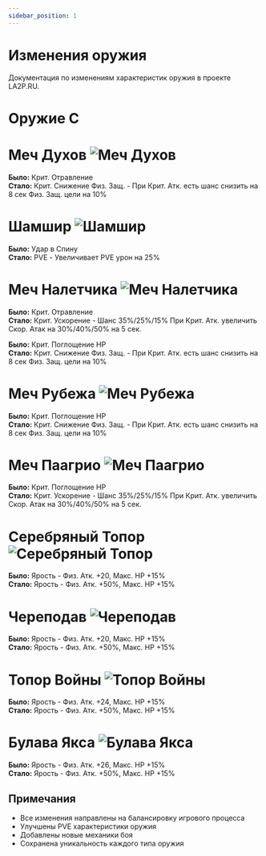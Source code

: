 ```yaml
---
sidebar_position: 1
---
```


# Изменения оружия

Документация по изменениям характеристик оружия в проекте LA2P.RU.



# Оружие C

# Меч Духов ![Меч Духов](/img/internal-wiki/sword-spirits.png)

**Было:** Крит. Отравление  
**Стало:** Крит. Снижение Физ. Защ. - При Крит. Атк. есть шанс снизить на 8 сек Физ. Защ. цели на 10%

# Шамшир ![Шамшир](/img/internal-wiki/shamshir.png)

**Было:** Удар в Спину  
**Стало:** PVE - Увеличивает PVE урон на 25%

# Меч Налетчика ![Меч Налетчика](/img/internal-wiki/sword-raider.png)

**Было:** Крит. Отравление  
**Стало:** Крит. Ускорение - Шанс 35%/25%/15% При Крит. Атк. увеличить Скор. Атак на 30%/40%/50% на 5 сек.

**Было:** Крит. Поглощение HP  
**Стало:** Крит. Снижение Физ. Защ. - При Крит. Атк. есть шанс снизить на 8 сек Физ. Защ. цели на 10%

# Меч Рубежа ![Меч Рубежа](/img/internal-wiki/sword-frontier.png)

**Было:** Крит. Поглощение HP  
**Стало:** Крит. Снижение Физ. Защ. - При Крит. Атк. есть шанс снизить на 8 сек Физ. Защ. цели на 10%

# Меч Паагрио ![Меч Паагрио](/img/internal-wiki/sword-paagrio.png)

**Было:** Крит. Поглощение HP  
**Стало:** Крит. Ускорение - Шанс 35%/25%/15% При Крит. Атк. увеличить Скор. Атак на 30%/40%/50% на 5 сек.

# Серебряный Топор ![Серебряный Топор](/img/internal-wiki/axe-silver.png)

**Было:** Ярость - Физ. Атк. +20, Макс. HP +15%  
**Стало:** Ярость - Физ. Атк. +50%, Макс. HP +15%

# Череподав ![Череподав](/img/internal-wiki/skullcrusher.png)

**Было:** Ярость - Физ. Атк. +20, Макс. HP +15%  
**Стало:** Ярость - Физ. Атк. +50%, Макс. HP +15%

# Топор Войны ![Топор Войны](/img/internal-wiki/axe-war.png)

**Было:** Ярость - Физ. Атк. +24, Макс. HP +15%  
**Стало:** Ярость - Физ. Атк. +50%, Макс. HP +15%

# Булава Якса ![Булава Якса](/img/internal-wiki/mace-yaksa.png)

**Было:** Ярость - Физ. Атк. +26, Макс. HP +15%  
**Стало:** Ярость - Физ. Атк. +50%, Макс. HP +15%

## Примечания

- Все изменения направлены на балансировку игрового процесса
- Улучшены PVE характеристики оружия
- Добавлены новые механики боя
- Сохранена уникальность каждого типа оружия

 